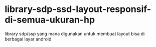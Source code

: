 # library-sdp-ssd-layout-responsif-di-semua-ukuran-hp
library sdp/ssp yang mana digunakan untuk membuat layout bisa di berbagai layar android
